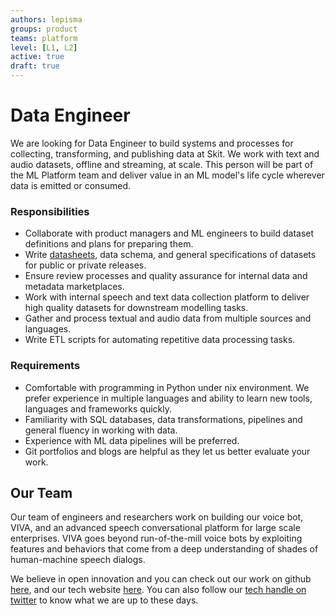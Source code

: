 ```yaml
---
authors: lepisma
groups: product
teams: platform
level: [L1, L2]
active: true
draft: true
---
```


# Data Engineer

We are looking for Data Engineer to build systems and processes for collecting,
transforming, and publishing data at Skit. We work with text and audio datasets,
offline and streaming, at scale. This person will be part of the ML Platform
team and deliver value in an ML model's life cycle wherever data is emitted or
consumed.

### Responsibilities

+ Collaborate with product managers and ML engineers to build dataset
  definitions and plans for preparing them.
+ Write
  [datasheets](https://www.microsoft.com/en-us/research/project/datasheets-for-datasets/),
  data schema, and general specifications of datasets for public or private
  releases.
+ Ensure review processes and quality assurance for internal data and metadata
  marketplaces.
+ Work with internal speech and text data collection platform to deliver high
  quality datasets for downstream modelling tasks.
+ Gather and process textual and audio data from multiple sources and languages.
+ Write ETL scripts for automating repetitive data processing tasks.

### Requirements

+ Comfortable with programming in Python under nix environment. We prefer
  experience in multiple languages and ability to learn new tools, languages and
  frameworks quickly.
+ Familiarity with SQL databases, data transformations, pipelines and general
  fluency in working with data.
+ Experience with ML data pipelines will be preferred.
+ Git portfolios and blogs are helpful as they let us better evaluate your work.

## Our Team

Our team of engineers and researchers work on building our voice bot, VIVA, and
an advanced speech conversational platform for large scale enterprises. VIVA
goes beyond run-of-the-mill voice bots by exploiting features and behaviors that
come from a deep understanding of shades of human-machine speech dialogs.

We believe in open innovation and you can check out our work on github [here](https://github.com/skit-ai), and
our tech website [here](https://tech.skit.ai/). You can also follow our [tech handle on twitter](https://twitter.com/SkitTech/) to know
what we are up to these days.
